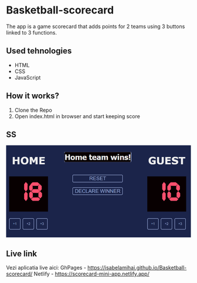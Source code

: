 # Basketball-scorecard
The app is a game scorecard that adds points for 2 teams using 3 buttons linked to 3 functions.

## Used tehnologies

- HTML
- CSS
- JavaScript

## How it works?
1. Clone the Repo
2. Open index.html in browser and start keeping score

## SS

![SS with the app](scorecard-img.png)

## Live link

Vezi aplicatia live aici:
GhPages - https://isabelamihai.github.io/Basketball-scorecard/
Netlify - https://scorecard-mini-app.netlify.app/
